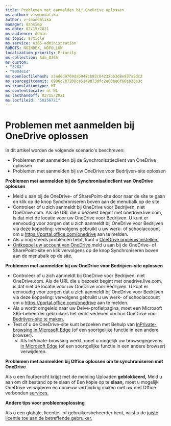 ```yaml
---
title: Problemen met aanmelden bij OneDrive oplossen
ms.author: v-smandalika
author: v-smandalika
manager: dansimp
ms.date: 02/15/2021
ms.audience: Admin
ms.topic: article
ms.service: o365-administration
ROBOTS: NOINDEX, NOFOLLOW
localization_priority: Priority
ms.collection: Adm_O365
ms.custom:
- "8283"
- "9004614"
ms.openlocfilehash: a3ad6d9769dab948cb83c04232bb3d8e937a5dc2
ms.sourcegitcommit: 6900c2b7208ca51a9873dfc2e00be6f66cb25e3c
ms.translationtype: MT
ms.contentlocale: nl-NL
ms.lasthandoff: 02/15/2021
ms.locfileid: "50256721"
---
```

# <a name="troubleshoot-signing-in-to-onedrive"></a>Problemen met aanmelden bij OneDrive oplossen

In dit artikel worden de volgende scenario's beschreven:

- Problemen met aanmelden bij de Synchronisatieclient van OneDrive oplossen
- Problemen met aanmelden bij uw OneDrive voor Bedrijven-site oplossen

**Problemen met aanmelden bij de Synchronisatieclient van OneDrive oplossen**

- Meld u aan bij de OneDrive- of SharePoint-site door naar de site te gaan en klik op de knop Synchroniseren boven aan de menubalk op de site. 
- Controleer of u zich aanmeldt bij OneDrive voor Bedrijven, niet OneDrive.com. Als de URL die u bezoekt begint met onedrive.live.com, is dat niet de locatie voor uw OneDrive voor Bedrijven. U kunt er eenvoudig voor zorgen dat u zich aanmeldt bij OneDrive voor Bedrijven via deze koppeling: vervolgens gebruikt u uw werk- of schoolaccount om u https://portal.office.com/onedrive aan te melden.
- Als u nog steeds problemen hebt, kunt u [OneDrive opnieuw instellen.](https://support.microsoft.com/office/reset-onedrive-34701e00-bf7b-42db-b960-84905399050c)
- [Ontkoppel uw account van OneDrive,](https://support.microsoft.com/office/how-to-remove-an-account-in-onedrive-72699268-9e64-45bd-b723-9a19f4512fd1)meld u aan bij de  OneDrive- of SharePoint-site en klik vervolgens op de knop Synchroniseren boven aan de menubalk op de site.

**Problemen met aanmelden bij uw OneDrive voor Bedrijven-site oplossen**

- Controleer of u zich aanmeldt bij OneDrive voor Bedrijven, niet OneDrive.com. Als de URL die u bezoekt begint met onedrive.live.com, is dat niet de locatie voor uw OneDrive voor Bedrijven. U kunt er eenvoudig voor zorgen dat u zich aanmeldt bij OneDrive voor Bedrijven via deze koppeling: vervolgens gebruikt u uw werk- of schoolaccount om u https://portal.office.com/onedrive aan te melden.
- Als u wordt omgeleid naar uw Delve-profielpagina, moet een Microsoft 365-beheerder gebruikers het recht verlenen om hun OneDrive voor [Bedrijven-site te maken.](https://support.microsoft.com/office/you-re-redirected-to-your-delve-profile-page-after-you-click-onedrive-on-the-microsoft-365-app-launcher-2af26640-9ddf-46c3-8912-6af30efcc7b0)
- Test of u de OneDrive-site kunt bezoeken met Behulp van [InPrivate-browsing in Microsoft Edge](https://support.microsoft.com/microsoft-edge/browse-inprivate-in-microsoft-edge-e6f47704-340c-7d4f-b00d-d0cf35aa1fcc) (of een soortgelijke functie in een andere browser).
    - Als InPrivate-browsing werkt, moet u mogelijk uw browsegegevens [in Microsoft Edge](https://support.microsoft.com/microsoft-edge/view-and-delete-browser-history-in-microsoft-edge-00cf7943-a9e1-975a-a33d-ac10ce454ca4) (of een soortgelijke functie in een andere browser) verwijderen.

**Problemen met aanmelden bij Office oplossen om te synchroniseren met OneDrive**

Als u een foutbericht krijgt met de melding Uploaden **geblokkeerd,** Meld u aan om dit bestand op te slaan of Een kopie op te **slaan,** moet u mogelijk OneDrive verwijderen en opnieuw verbinding maken met uw met Office verbonden [services.](https://support.microsoft.com/office/how-to-resolve-upload-blocked-sign-into-save-this-file-or-save-a-copy-error-messages-32c7340c-f5fb-4ca0-a829-65d8120f81f8)

**Andere tips voor probleemoplossing**

Als u een globale, licentie- of gebruikersbeheerder bent, wijst u de [juiste licentie toe aan de betreffende gebruiker.](https://docs.microsoft.com/microsoft-365/admin/manage/assign-licenses-to-users)

